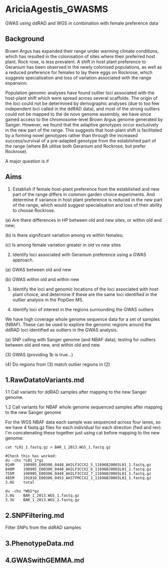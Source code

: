 # AriciaAgestis_GWASMS
GWAS using ddRAD and WGS in combination with female preference data

## Background

Brown Argus has expanded their range under warming climate conditions, which has resulted in the colonisation of sites where their preferred host plant, Rock rose, is less prevalent. A shift in host plant preference to Geranium has been observed in the newly colonised populations, as well as a reduced preference for females to lay there eggs on Rockrose, which suggests specialisation and loss of variation associated with the range expansion. 

Population genomic analyses have found outlier loci associated with the host-plant shift which were spread across several scaffolds. The origin of the loci could not be determined by demographic analyses (due to too few independent loci called in the ddRAD data), and most of the strong outliers could not be mapped to the de novo genome assembly, we have since gained access to the chromosome-level Brown Argus genome generated by Sanger. However, we found that the adaptive genotypes occur exclusively in the new part of the range. This suggests that host-plant shift is facilitated by a forming novel genotypes rather than through the increased success/survival of a pre-adapted genotype from the established part of the range (where BA utilise both Geranium and Rockrose, but prefer Rockrose). 

A major question is if 


## Aims

1) Establish if female host-plant preference from the established and new part of the range differs in common garden choice experiments. And determine if variance in host plant preference is reduced in the new part of the range, which would suggest specialisation and loss of their ability to choose Rockrose.
  
  (a) Are there differences in HP between old and new sites, or within old and new; 
  
  (b) Is there significant variation among vs within females; 
  
  (c) Is among female variation greater in old vs new sites

2) Identify loci associated with Geranium preference using a GWAS approach. 

  (a) GWAS between old and new

  (b) GWAS within old and within new
  
3) Identify the loci and genomic locations of the loci associated with host plant choice, and determine if these are the same loci identified in the outlier analysis in the PopGen MS. 


4) Identify loci of interest in the regions surrounding the GWAS outliers
  
 We have high coverage whole genome sequence data for a set of samples (NBAF). These can be used to explore the genomic regions around the ddRAD loci identified as outliers in the GWAS analysis. 
 
 (a) SNP calling with Sanger genome (and NBAF data); testing for outliers between old and new, and within old and new.

(3) GWAS (providing 1b is true...)

(4) Do regions from (3) match outlier regions in (2)



## 1.RawDatatoVariants.md

1.1 Call variants for ddRAD samples after mapping to the new Sanger genome. 

1.2 Call variants for NBAF whole genome sequenced samples after mapping to the new Sanger genome

For the WGS NBAF data each sample was sequenced across four lanes, so we have 4 fastq.gz files for each individual for each direction (fwd and rev). 
I'm concatenating these together just using cat before mapping to the new genome: 

```
cat *L01_1.fastq.gz > BAR_1_2013.WGS_1.fastq.gz

#Check this has worked: 
du -chs *L01_1*gz
924M	190905_E00306_0448_AH2LF3CCX2_5_11696BJ0065L01_1.fastq.gz
840M	190905_E00306_0448_AH2LF3CCX2_6_11696BJ0065L01_1.fastq.gz
755M	190905_E00306_0448_AH2LF3CCX2_7_11696BJ0065L01_1.fastq.gz
485M	191010_E00306_0453_AH37FMCCX2_1_11696BJ0065L01_1.fastq.gz
3.0G	total

du -chs *WGS*gz 
3.0G	BAR_1_2013.WGS_1.fastq.gz
3.3G	BAR_1_2013.WGS_2.fastq.gz
```





## 2.SNPFiltering.md

Filter SNPs from the ddRAD samples


## 3.PhenotypeData.md



## 4.GWASwithGEMMA.md
